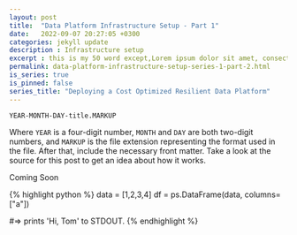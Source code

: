 ```yaml
---
layout: post
title:  "Data Platform Infrastructure Setup - Part 1"
date:   2022-09-07 20:27:05 +0300
categories: jekyll update
description : Infrastructure setup
excerpt : this is my 50 word except,Lorem ipsum dolor sit amet, consectetur adipisicing elit. Ab asperiores aut autem cum deleniti dicta distinctio enim excepturi exercitationem expedita fugit incidunt ipsum, iusto, labore minima mollitia natus officiis pariatur perferendis, porro quae qui quia quo ratione repellat similique ut. Corporis distinctio doloremque fugit laboriosam obcaecati odio, praesentium repudiandae sit?
permalink: data-platform-infrastructure-setup-series-1-part-2.html
is_series: true
is_pinned: false
series_title: "Deploying a Cost Optimized Resilient Data Platform"
---
```


`YEAR-MONTH-DAY-title.MARKUP`

Where `YEAR` is a four-digit number, `MONTH` and `DAY` are both two-digit numbers, and `MARKUP` is the file extension representing the format used in the file. After that, include the necessary front matter. Take a look at the source for this post to get an idea about how it works.

Coming Soon

{% highlight python %}
data = [1,2,3,4]
df = ps.DataFrame(data, columns=["a"])

#=> prints 'Hi, Tom' to STDOUT.
{% endhighlight %}

